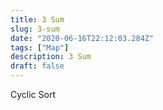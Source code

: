 ```yaml
---
title: 3 Sum
slug: 3-sum
date: "2020-06-16T22:12:03.284Z"
tags: ["Map"]
description: 3 Sum
draft: false
---
```


Cyclic Sort